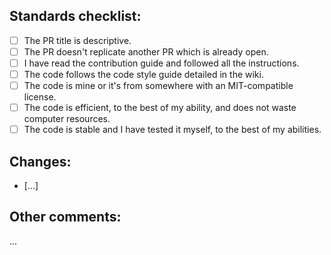 ## Standards checklist:

<!-- Fill with an x the ones that apply. Example: [x] -->

- [ ] The PR title is descriptive.
- [ ] The PR doesn't replicate another PR which is already open.
- [ ] I have read the contribution guide and followed all the instructions.
- [ ] The code follows the code style guide detailed in the wiki.
- [ ] The code is mine or it's from somewhere with an MIT-compatible license.
- [ ] The code is efficient, to the best of my ability, and does not waste computer resources.
- [ ] The code is stable and I have tested it myself, to the best of my abilities.

## Changes:

- [...]

## Other comments:

...
